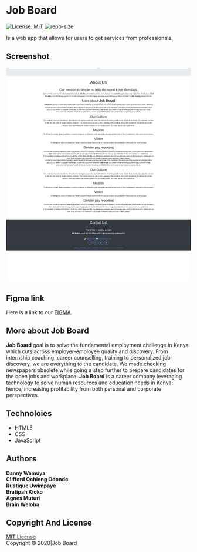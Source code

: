 # Job Board
[![License: MIT](https://img.shields.io/badge/License-MIT-yellow.svg)](https://opensource.org/licenses/MIT) ![repo-size](https://img.shields.io/github/repo-size/brian-weloba/akan-name)


Is a web app that allows for users to get services from professionals.

## Screenshot
![alt screenshot](images/screenshot.png)


## Figma link
Here is a link to our [FIGMA](https://www.figma.com/file/HcwTFunvaAjzK7L3glJyBp/Job-Board?node-id=1%3A34).


## More about Job Board

**Job Board** goal is to solve the fundamental employment challenge in Kenya which cuts across
employer-employee quality and discovery. From internship coaching, career counselling, training to personalized
job discovery, we are everything to the candidate. We made checking newspapers obsolete while going a step further
to prepare candidates for the open jobs and workplace. **Job Board** is a career company leveraging technology
to solve human resources and education needs in Kenya; hence, increasing profitability from both personal and
corporate perspectives.

## Technoloies

* HTML5
* CSS
* JavaScript

## Authors

**Danny Wamuya** <br>
**Clifford Ochieng Odondo** <br>
**Rustique Uwimpaye** <br>
**Bratipah Kioko** <br>
**Agnes Muturi** <br>
**Brain Weloba**

## Copyright And License
[MIT License](https://github.com/dannywamuya/job-board/blob/master/LICENSE)<br>
Copyright © 2020|Job Board
